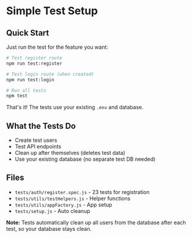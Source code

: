 # Simple Test Setup

## Quick Start

Just run the test for the feature you want:

```bash
# Test register route
npm run test:register

# Test login route (when created)
npm run test:login

# Run all tests
npm test
```

That's it! The tests use your existing `.env` and database.

## What the Tests Do

- Create test users
- Test API endpoints
- Clean up after themselves (deletes test data)
- Use your existing database (no separate test DB needed)

## Files

- `tests/auth/register.spec.js` - 23 tests for registration
- `tests/utils/testHelpers.js` - Helper functions
- `tests/utils/appFactory.js` - App setup
- `tests/setup.js` - Auto cleanup

**Note:** Tests automatically clean up all users from the database after each test, so your database stays clean.

